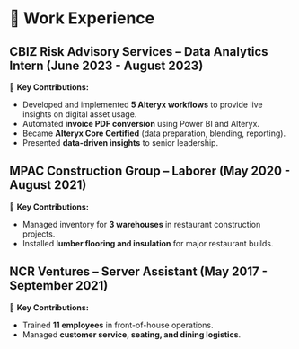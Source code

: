 # 💼 Work Experience  

## **CBIZ Risk Advisory Services** – Data Analytics Intern (June 2023 - August 2023)  
🔹 **Key Contributions:**  
- Developed and implemented **5 Alteryx workflows** to provide live insights on digital asset usage.  
- Automated **invoice PDF conversion** using Power BI and Alteryx.  
- Became **Alteryx Core Certified** (data preparation, blending, reporting).  
- Presented **data-driven insights** to senior leadership.  

## **MPAC Construction Group** – Laborer (May 2020 - August 2021)  
🔹 **Key Contributions:**  
- Managed inventory for **3 warehouses** in restaurant construction projects.  
- Installed **lumber flooring and insulation** for major restaurant builds.  

## **NCR Ventures** – Server Assistant (May 2017 - September 2021)  
🔹 **Key Contributions:**  
- Trained **11 employees** in front-of-house operations.  
- Managed **customer service, seating, and dining logistics**.  
